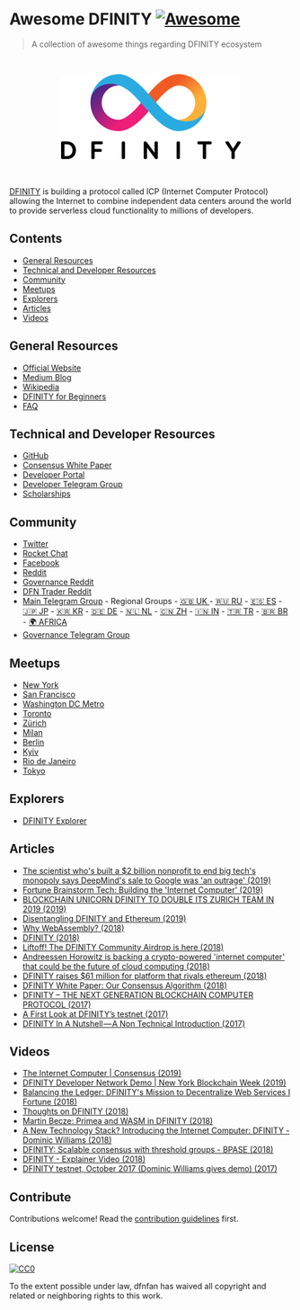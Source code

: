# Awesome DFINITY [![Awesome](https://awesome.re/badge.svg)](https://awesome.re)

> A collection of awesome things regarding DFINITY ecosystem

<br><p align="center">
  <img src="dfinitylogo.png">
</p><br>

[DFINITY](https://dfinity.org/) is building a protocol called ICP (Internet Computer Protocol) allowing the Internet to combine independent data centers around the world to provide serverless cloud functionality to millions of developers.


## Contents

- [General Resources](#general-resources)
- [Technical and Developer Resources](#technical-and-developer-resources)
- [Community](#community)
- [Meetups](#meetups)
- [Explorers](#explorers)
- [Articles](#articles)
- [Videos](#videos)


## General Resources

- [Official Website](https://dfinity.org/)
- [Medium Blog](https://medium.com/dfinity)
- [Wikipedia](https://en.wikipedia.org/wiki/Dfinity)
- [DFINITY for Beginners](https://www.reddit.com/r/dfinity/comments/8vmedw/dfinity_for_beginners/)
- [FAQ](https://dfinity.org/faq)



## Technical and Developer Resources

- [GitHub](https://github.com/dfinity)
- [Consensus White Paper](https://dfinity.org/static/dfinity-consensus-0325c35128c72b42df7dd30c22c41208.pdf)
- [Developer Portal](https://dfinity.org/developers/)
- [Developer Telegram Group](https://t.me/DFINITY_Devs)
- [Scholarships](https://dfinity.org/ecosystem/scholarships)



## Community

<!-- ### Official Channels -->
- [Twitter](https://twitter.com/dfinity)
- [Rocket Chat](https://dfinity.rocket.chat/)
- [Facebook](https://www.facebook.com/dfinity.org/)
- [Reddit](https://reddit.com/r/dfinity)
- [Governance Reddit](https://www.reddit.com/r/dfinity_governance/)
- [DFN Trader Reddit](https://www.reddit.com/r/dfntrader/)
- [Main Telegram Group](https://t.me/dfinity) - Regional Groups - [🇬🇧 UK ](https://t.me/DFINITY_UK
) - [🇷🇺 RU](https://t.me/DFINITY_RU) - [🇪🇸 ES](https://t.me/DFINITY_ES) - [🇯🇵 JP](https://t.me/DFINITY_JP) - [🇰🇷 KR](https://t.me/DFINITY_KR) - [🇩🇪 DE](https://t.me/DFINITY_DE) - [🇳🇱 NL](https://t.me/DFINITY_NL) - [🇨🇳 ZH](https://t.me/DFINITY_ZH) - [🇮🇳 IN](https://t.me/DFINITY_IN) - [🇹🇷 TR](https://t.me/DFINITY_TR) - [🇧🇷 BR](https://t.me/dfinitybrazil) - [🌍  AFRICA](https://t.me/dfinityafrica)
- [Governance Telegram Group](https://t.me/DFINITY_Gov)

## Meetups

- [New York](https://www.meetup.com/DFINITY-New-York)
- [San Francisco](https://www.meetup.com/meetup-group-wDGYWnAz)
- [Washington DC Metro](https://www.meetup.com/DFINITY-Washington-DC-Metro)
- [Toronto](https://www.meetup.com/Toronto-DFINITY-Meetup)
- [Zürich](https://www.meetup.com/Zurich-DFINITY-Meetup)
- [Milan](https://www.meetup.com/Milan-DFINITY-Meetup)
- [Berlin](https://www.meetup.com/DFINITY-MEETUP-BERLIN)
- [Kyiv](https://www.meetup.com/Kyiv-Cryptocurrency-Meetup/)
- [Rio de Janeiro](https://www.meetup.com/DFINITY-Rio-de-Janeiro-Meetup)
- [Tokyo](https://www.meetup.com/DFINITY-Tokyo-Meetup)

## Explorers

- [DFINITY Explorer](https://www.dfinityexplorer.org/)



## Articles
- [The scientist who's built a $2 billion nonprofit to end big tech's monopoly says DeepMind's sale to Google was 'an outrage' (2019)](https://www.businessinsider.com/dfinity-founder-dominic-williams-criticizes-deepmind-sale-to-google-2019-7)
- [Fortune Brainstorm Tech: Building the 'Internet Computer' (2019)](https://www.pcmag.com/article/369794/fortune-brainstorm-tech-building-the-internet-computer)
- [BLOCKCHAIN UNICORN DFINITY TO DOUBLE ITS ZURICH TEAM IN 2019 (2019)](https://www.cnnmoney.ch/shows/blockchain/videos/dominic-williams-dfinity-blockchain-unicorn-double-zurich-team-2019)
- [Disentangling DFINITY and Ethereum (2019)](https://medium.com/dfinity/disentangling-dfinity-and-ethereum-dfa2151ad419)
- [Why WebAssembly? (2018)](https://medium.com/dfinity/why-webassembly-f21967076e4)
- [DFINITY (2018)](https://a16z.com/2018/08/29/dfinity/)
- [Liftoff! The DFINITY Community Airdrop is here (2018)](https://medium.com/dfinity/liftoff-the-dfinity-community-airdrop-is-here-5a11b94a2d03)
- [Andreessen Horowitz is backing a crypto-powered 'internet computer' that could be the future of cloud computing (2018)](http://www.businessinsider.com/polychain-andreessen-horowitz-dfinity-2018-2?r=UK&IR=T)
- [DFINITY raises $61 million for platform that rivals ethereum (2018)](https://www.cnbc.com/2018/02/07/dfinity-raises-61-million-for-platform-that-rivals-ethereum.html)
- [DFINITY White Paper: Our Consensus Algorithm (2018)](https://medium.com/dfinity/dfinity-white-paper-our-consensus-algorithm-a11adc0a054c)
- [DFINITY – THE NEXT GENERATION BLOCKCHAIN COMPUTER PROTOCOL (2017)](http://techblogwriter.co.uk/difinity/)
- [A First Look at DFINITY’s testnet (2017)](https://medium.com/dfinity/a-first-look-at-dfinit-ys-testnet-october-2017-8a94737bbc4)
- [DFINITY In A Nutshell — A Non Technical Introduction (2017)](https://medium.com/dfinity/dfinity-in-a-nutshell-a-non-technical-introduction-ec45ec5967c1)

## Videos
- [The Internet Computer | Consensus  (2019)](https://youtu.be/xwRZljfqQg0)
- [DFINITY Developer Network Demo | New York Blockchain Week  (2019)](https://youtu.be/xTID4zlgFVY)
- [Balancing the Ledger: DFINITY's Mission to Decentralize Web Services I Fortune (2018)](https://youtu.be/1Vc0YLTJAMA)
- [Thoughts on DFINITY (2018)](https://youtu.be/qRVjOYvl73U)
- [Martin Becze: Primea and WASM in DFINITY (2018)](https://youtu.be/8xf0eBK_Ry0)
- [A New Technology Stack? Introducing the Internet Computer: DFINITY - Dominic Williams (2018)](https://youtu.be/2vprRqTCjn0)
- [DFINITY: Scalable consensus with threshold groups - BPASE (2018)](https://youtu.be/9HRurPVF3Pg)
- [DFINITY - Explainer Video (2018)](https://youtu.be/kyCfGRZaDnw)
- [DFINITY testnet, October 2017 (Dominic Williams gives demo) (2017)](https://youtu.be/aOzxxeOYJpY)




## Contribute

Contributions welcome! Read the [contribution guidelines](contributing.md) first.


## License

[![CC0](https://mirrors.creativecommons.org/presskit/buttons/88x31/svg/cc-zero.svg)](https://creativecommons.org/publicdomain/zero/1.0)

To the extent possible under law, dfnfan has waived all copyright and
related or neighboring rights to this work.
